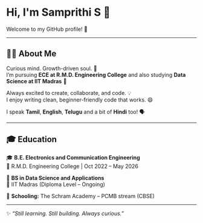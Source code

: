 # Hi, I'm Samprithi S 👋  
Welcome to my GitHub profile! 🚀  

---

## 👩‍💻 About Me

Curious mind. Growth-driven soul. 🌱  
I’m pursuing **ECE at R.M.D. Engineering College** and  also studying **Data Science at IIT Madras** 📘

Always excited to create, collaborate, and code. 💡  
I enjoy writing clean, beginner-friendly code that works. 😄  

I speak **Tamil**, **English**, **Telugu** and a bit of **Hindi** too! 🗣️

---

## 🎓 Education

🎓 **B.E. Electronics and Communication Engineering**  
📍 R.M.D. Engineering College | Oct 2022 – May 2026

📘 **BS in Data Science and Applications**  
📍 IIT Madras (Diploma Level – Ongoing)

🏫 **Schooling:** The Schram Academy – PCMB stream (CBSE)

---

✨ *“Still learning. Still building. Always curious.”*


<!--
**samprithi20/samprithi20** is a ✨ _special_ ✨ repository because its `README.md` (this file) appears on your GitHub profile.

Here are some ideas to get you started:

- 🔭 I’m currently working on ...
- 🌱 I’m currently learning ...
- 👯 I’m looking to collaborate on ...
- 🤔 I’m looking for help with ...
- 💬 Ask me about ...
- 📫 How to reach me: ...
- 😄 Pronouns: ...
- ⚡ Fun fact: ...
-->
